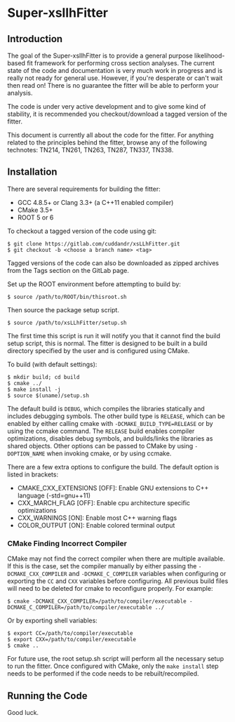 # Super-xsllhFitter

## Introduction

The goal of the Super-xsllhFitter is to provide a general purpose likelihood-based fit framework for performing cross section analyses. The current state of the code and documentation is very much work in progress and is really not ready for general use. However, if you're desperate or can't wait then read on! There is no guarantee the fitter will be able to perform your analysis.

The code is under very active development and to give some kind of stability, it is recommended you checkout/download a tagged version of the fitter.

This document is currently all about the code for the fitter. For anything related to the principles behind the fitter, browse any of the following technotes: TN214, TN261, TN263, TN287, TN337, TN338.

## Installation

There are several requirements for building the fitter:
- GCC 4.8.5+ or Clang 3.3+ (a C++11 enabled compiler)
- CMake 3.5+
- ROOT 5 or 6

To checkout a tagged version of the code using git:

    $ git clone https://gitlab.com/cuddandr/xsLLhFitter.git
    $ git checkout -b <choose a branch name> <tag>

Tagged versions of the code can also be downloaded as zipped archives from the Tags section on the GitLab page.

Set up the ROOT environment before attempting to build by:

    $ source /path/to/ROOT/bin/thisroot.sh

Then source the package setup script.

    $ source /path/to/xsLLhFitter/setup.sh

The first time this script is run it will notify you that it cannot find the build setup script, this is normal. The fitter is designed to be built in a build directory specified by the user and is configured using CMake.

To build (with default settings):

    $ mkdir build; cd build
    $ cmake ../
    $ make install -j
    $ source $(uname)/setup.sh

The default build is `DEBUG`, which compiles the libraries statically and includes debugging symbols. The other build type is `RELEASE`, which can be enabled by either calling cmake with `-DCMAKE_BUILD_TYPE=RELEASE` or by using the ccmake command. The `RELEASE` build enables compiler optimizations, disables debug symbols, and builds/links the libraries as shared objects. Other options can be passed to CMake by using `-DOPTION_NAME` when invoking cmake, or by using ccmake.

There are a few extra options to configure the build. The default option is listed in brackets:
- CMAKE_CXX_EXTENSIONS [OFF]: Enable GNU extensions to C++ language (-std=gnu++11)
- CXX_MARCH_FLAG [OFF]: Enable cpu architecture specific optimizations
- CXX_WARNINGS [ON]: Enable most C++ warning flags
- COLOR_OUTPUT [ON]: Enable colored terminal output

### CMake Finding Incorrect Compiler

CMake may not find the correct compiler when there are multiple available. If this is the case, set the compiler manually by either passing the `-DCMAKE_CXX_COMPILER` and `-DCMAKE_C_COMPILER` variables when configuring or exporting the `CC` and `CXX` variables before configuring. All previous build files will need to be deleted for cmake to reconfigure properly. For example:

    $ cmake -DCMAKE_CXX_COMPILER=/path/to/compiler/executable -DCMAKE_C_COMPILER=/path/to/compiler/executable ../

Or by exporting shell variables:

    $ export CC=/path/to/compiler/executable
    $ export CXX=/path/to/compiler/executable
    $ cmake ..

For future use, the root setup.sh script will perform all the necessary setup to run the fitter. Once configured with CMake, only the `make install` step needs to be performed if the code needs to be rebuilt/recompiled.

## Running the Code

Good luck.
